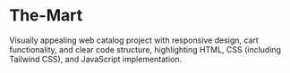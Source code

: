 # The-Mart
Visually appealing web catalog project with responsive design, cart functionality, and clear code structure, highlighting HTML, CSS (including Tailwind CSS), and JavaScript implementation.
